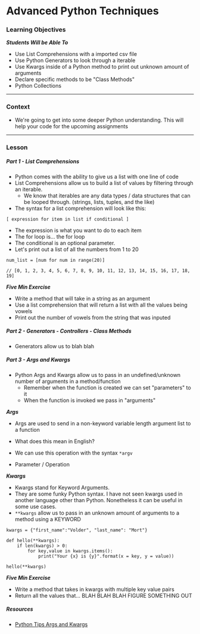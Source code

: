 # Advanced Python Techniques

### Learning Objectives
***Students Will be Able To***

* Use List Comprehensions with a imported csv file
* Use Python Generators to look through a iterable
* Use Kwargs inside of a Python method to print out unknown amount of arguments
* Declare specific methods to be "Class Methods"
* Python Collections

---
### Context

* We're going to get into some deeper Python understanding. This will help your code for the upcoming assignments

---
### Lesson

##### Part 1 - List Comprehensions

* Python comes with the ability to give us a list with one line of code
* List Comprehensions allow us to build a list of values by filtering through an iterable. 
	* We know that iterables are any data types / data structures that can be looped through. (strings, lists, tuples, and the like)
* The syntax for a list comprehension will look like this:

```
[ expression for item in list if conditional ]
```
* The expression is what you want to do to each item
* The for loop is... the for loop
* The conditional is an optional parameter. 
* Let's print out a list of all the numbers from 1 to 20

```
num_list = [num for num in range(20)]

// [0, 1, 2, 3, 4, 5, 6, 7, 8, 9, 10, 11, 12, 13, 14, 15, 16, 17, 18, 19]
```

***Five Min Exercise***

* Write a method that will take in a string as an argument
* Use a list comprehension that will return a list with all the values being vowels
* Print out the number of vowels from the string that was inputed

##### Part 2 - Generators - Controllers - Class Methods

* Generators allow us to blah blah

##### Part 3 - Args and Kwargs

* Python Args and Kwargs allow us to pass in an undefined/unknown number of arguments in a method/function
	* Remember when the function is created we can set "parameters" to it
	* When the function is invoked we pass in "arguments"

***Args***
* Args are used to send in a non-keyword variable length argument list to a function
* What does this mean in English? 
* We can use this operation with the syntax `*argv`

* Parameter / Operation

***Kwargs***

* Kwargs stand for Keyword Arguments. 
* They are some funky Python syntax. I have not seen kwargs used in another language other than Python. Nonetheless it can be useful in some use cases. 
* `**kwargs` allow us to pass in an unknown amount of arguments to a method using a KEYWORD

```
kwargs = {"first_name":"Volder", "last_name": "Mort"}

def hello(**kwargs):
	if len(kwargs) > 0:
		for key,value in kwargs.items():
			print("Your {x} is {y}".format(x = key, y = value))

hello(**kwargs)
```

***Five Min Exercise***

* Write a method that takes in kwargs with multiple key value pairs
* Return all the values that... BLAH BLAH BLAH FIGURE SOMETHING OUT

##### Resources

* [Python Tips Args and Kwargs](http://pythontips.com/2013/08/04/args-and-kwargs-in-python-explained/)